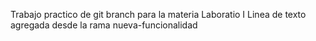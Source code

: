 Trabajo practico de git branch para la materia Laboratio I
Linea de texto agregada desde la rama nueva-funcionalidad
